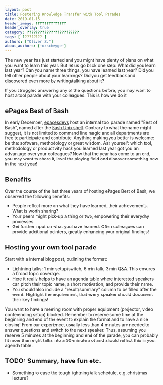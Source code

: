 ```yaml
---
layout: post
title: Fostering Knowledge Transfer with Tool Parades
date: 2019-01-15
header_image: ??????????????
header_overlay: true
category: ????????????????????????
tags: [ ????????? ]
authors: ["Oliver Z."]
about_authors: ["ozscheyge"]
---
```


The new year has just started and you might have plenty of plans on what you want to learn this year.
But let us go back one step: What did you learn last year?
Can you name three things, you have learned last year?
Did you tell other people about your learnings?
Did you get feedback and discovered even more by writing/talking about it?

If you struggled answering any of the questions before, you may want to host a tool parade with your colleagues.
This is how we do it.

## ePages Best of Bash

In early December, [epagesdevs](https://twitter.com/epagesdevs) host an internal tool parade named "Best of Bash", named after the [Bash Unix shell](https://en.wikipedia.org/wiki/Bash_(Unix_shell)).
Contrary to what the name might suggest, it is not limited to command line magic and all departments are free to participate and contribute!
Anything making you better is welcome: be that software, methodology or great wisdom.
Ask yourself: which tool, methodology or productivity hack you learned last year got you an advantage over your colleagues?
Now that the year has come to an end, you may want to share it, level the playing field and discover something new in the next year!

## Benefits

Over the course of the last three years of hosting ePages Best of Bash, we observed the following benefits:

* People reflect more on what they have learned, their achievements. What is worth sharing?
* Your peers might pick-up a thing or two, empowering their everyday processes.
* Get further input on what you have learned. Often colleagues can provide additional pointers, greatly enhancing your original findings!

## Hosting your own tool parade

Start with a internal blog post, outlining the format:

* Lightning talks: 1 min setup/switch, 6 min talk, 3 min Q&A. This ensures a broad topic coverage.
* Here it really helps to have an agenda table where interested speakers can pitch their topic name, a short motivation, and provide their name.
* You should also include a "result/summary" column to be filled after the event. Highlight the requirement, that every speaker should document their key findings!

You want to have a meeting room with proper equipment (projector, video conferencing setup) blocked.
Remember to reserve some time at the beginning and end of the event to explain the format and to have a nice closing!
From our experience, usually less than 4 minutes are needed to answer questions and switch to the next speaker.
Thus, assuming you reserve 5 minutes at the beginning and end of the parade, you can probably fit more than eight talks into a 90-minute slot and should reflect this in your agenda table.

## TODO: Summary, have fun etc.

* Something to ease the tough lightning talk schedule, e.g. christmas lecture?
